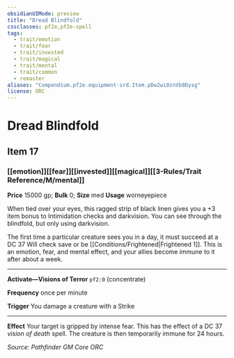 ```yaml
---
obsidianUIMode: preview
title: "Dread Blindfold"
cssclasses: pf2e,pf2e-spell
tags:
  - trait/emotion
  - trait/fear
  - trait/invested
  - trait/magical
  - trait/mental
  - trait/common
  - remaster
aliases: "Compendium.pf2e.equipment-srd.Item.pDw2wi0znVb8Dysg"
license: ORC
---
```

# Dread Blindfold
## Item 17
### [[emotion]][[fear]][[invested]][[magical]][[3-Rules/Trait Reference/M/mental]]


**Price** 15000 gp; 
**Bulk** 0; **Size** med
**Usage** worneyepiece

When tied over your eyes, this ragged strip of black linen gives you a +3 item bonus to Intimidation checks and darkvision. You can see through the blindfold, but only using darkvision.

The first time a particular creature sees you in a day, it must succeed at a DC 37 Will check save or be [[Conditions/Frightened|Frightened 1]]. This is an emotion, fear, and mental effect, and your allies become immune to it after about a week.

* * *

**Activate—Visions of Terror** `pf2:0` (concentrate)

**Frequency** once per minute

**Trigger** You damage a creature with a Strike

* * *

**Effect** Your target is gripped by intense fear. This has the effect of a DC 37 _vision of death_ spell. The creature is then temporarily immune for 24 hours.

*Source: Pathfinder GM Core*
*ORC*